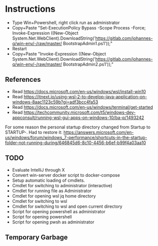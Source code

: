 # Instructions

* Type Win+Powershell, right click run as administrator
* Copy+Paste "Set-ExecutionPolicy Bypass -Scope Process -Force; Invoke-Expression ((New-Object System.Net.WebClient).DownloadString('https://gitlab.com/johannes-q/win-env/-/raw/master/
BootstrapAdmin1.ps1'));"
* Restart
* Copy+Paste "Invoke-Expression ((New-Object System.Net.WebClient).DownloadString('https://gitlab.com/johannes-q/win-env/-/raw/master/
BootstrapAdmin2.ps1'));"

## References

* Read https://docs.microsoft.com/en-us/windows/wsl/install-win10
* Read https://itnext.io/using-wsl-2-to-develop-java-application-on-windows-8aac1123c59b?gi=adf3bcc4fa53
* Read https://docs.microsoft.com/en-us/windows/terminal/get-started
* Read https://techcommunity.microsoft.com/t5/windows-dev-appconsult/running-wsl-gui-apps-on-windows-10/ba-p/1493242

For some reason the personal startup directory changed from Startup to STARTUP-.
Had to restore it:
https://answers.microsoft.com/en-us/windows/forum/windows_7-performance/shortcuts-in-the-startup-folder-not-running-during/646845d6-8c10-4456-b6ef-b99f4a03aa10

## TODO

* Evaluate IntelliJ through X
* Convert win-server docker script to docker-compose
* Setup automatic loading of cmdlets.
* Cmdlet for switching to administrator (interactive)
* Cmdlet for running file as Administrator
* Cmdlet for opening wsl jq home directory
* Cmdlet for switching to wsl
* Cmdlet for switching to wsl and open current directory
* Script for opening powershell as administrator
* Script for opening powershell
* Script for opening pwsh as administrator
## Temporary Garbage
